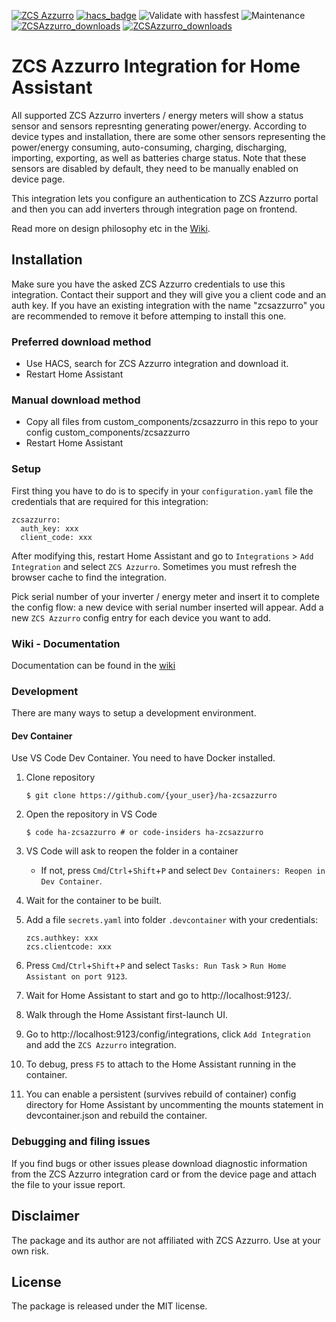 [![ZCS Azzurro](https://img.shields.io/github/v/release/aturri/ha-zcsazzurro)](https://github.com/aturri/ha-zcsazzurro/releases/latest) [![hacs_badge](https://img.shields.io/badge/HACS-Default-blue.svg)](https://github.com/hacs/integration) ![Validate with hassfest](https://github.com/aturri/ha-zcsazzurro/workflows/Validate%20with%20hassfest/badge.svg) ![Maintenance](https://img.shields.io/maintenance/yes/2023.svg) [![ZCSAzzurro_downloads](https://img.shields.io/github/downloads/aturri/ha-zcsazzurro/total)](https://github.com/aturri/ha-zcsazzurro) [![ZCSAzzurro_downloads](https://img.shields.io/github/downloads/aturri/ha-zcsazzurro/latest/total)](https://github.com/aturri/ha-zcsazzurro)

# ZCS Azzurro Integration for Home Assistant

All supported ZCS Azzurro inverters / energy meters will show a status sensor and sensors represnting generating power/energy. According to device types and installation, there are some other sensors representing the power/energy consuming, auto-consuming, charging, discharging, importing, exporting, as well as batteries charge status. Note that these sensors are disabled by default, they need to be manually enabled on device page.

This integration lets you configure an authentication to ZCS Azzurro portal and then you can add inverters through integration page on frontend.

Read more on design philosophy etc in the [Wiki](https://github.com/aturri/ha-zcsazzurro/wiki).

## Installation

Make sure you have the asked ZCS Azzurro credentials to use this integration. Contact their support and they will give you a client code and an auth key.
If you have an existing integration with the name "zcsazzurro" you are recommended to remove it before attemping to install this one.

### Preferred download method

- Use HACS, search for ZCS Azzurro integration and download it.
- Restart Home Assistant

### Manual download method

- Copy all files from custom_components/zcsazzurro in this repo to your config custom_components/zcsazzurro
- Restart Home Assistant

### Setup

First thing you have to do is to specify in your `configuration.yaml` file the credentials that are required for this integration:
```
zcsazzurro:
  auth_key: xxx
  client_code: xxx
```

After modifying this, restart Home Assistant and go to `Integrations` > `Add Integration` and select `ZCS Azzurro`. Sometimes you must refresh the browser cache to find the integration.

Pick serial number of your inverter / energy meter and insert it to complete the config flow: a new device with serial number inserted will appear. Add a new `ZCS Azzurro` config entry for each device you want to add.

### Wiki - Documentation

Documentation can be found in the [wiki](https://github.com/aturri/ha-zcsazzurro/wiki)

### Development

There are many ways to setup a development environment.

#### Dev Container
Use VS Code Dev Container. You need to have Docker installed.

1. Clone repository

    ```console
    $ git clone https://github.com/{your_user}/ha-zcsazzurro
    ```
2. Open the repository in VS Code

    ```console
    $ code ha-zcsazzurro # or code-insiders ha-zcsazzurro
    ```
3. VS Code will ask to reopen the folder in a container
    - If not, press `Cmd`/`Ctrl`+`Shift`+`P` and select `Dev Containers: Reopen in Dev Container`.
4. Wait for the container to be built.
5. Add a file `secrets.yaml` into folder `.devcontainer` with your credentials:
    ```
    zcs.authkey: xxx
    zcs.clientcode: xxx
    ```
6. Press `Cmd`/`Ctrl`+`Shift`+`P` and select `Tasks: Run Task` > `Run Home Assistant on port 9123`.
7. Wait for Home Assistant to start and go to http://localhost:9123/.
8. Walk through the Home Assistant first-launch UI.
9. Go to http://localhost:9123/config/integrations, click `Add Integration` and add the `ZCS Azzurro` integration.
10. To debug, press `F5` to attach to the Home Assistant running in the container.
11. You can enable a persistent (survives rebuild of container) config directory for Home Assistant by uncommenting the mounts statement in devcontainer.json and rebuild the container.

### Debugging and filing issues

If you find bugs or other issues please download diagnostic information from the ZCS Azzurro integration card or from the device page and attach the file to your issue report.

## Disclaimer

The package and its author are not affiliated with ZCS Azzurro. Use at your own risk.

## License

The package is released under the MIT license.
